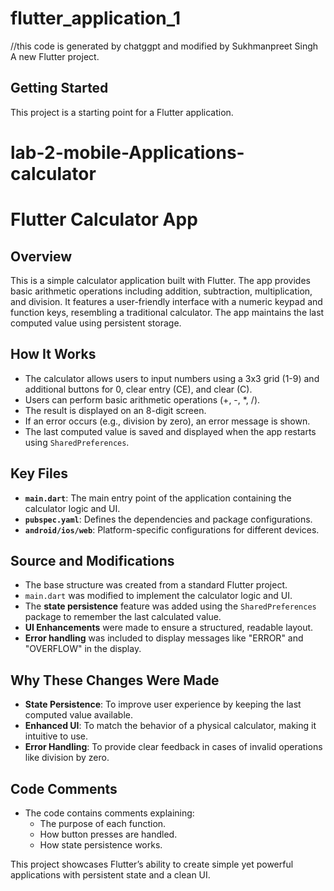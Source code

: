 # flutter_application_1

//this code is generated by chatggpt and modified by Sukhmanpreet Singh
A new Flutter project.

## Getting Started

This project is a starting point for a Flutter application.
# lab-2-mobile-Applications-calculator

# Flutter Calculator App

## Overview
This is a simple calculator application built with Flutter. The app provides basic arithmetic operations including addition, subtraction, multiplication, and division. It features a user-friendly interface with a numeric keypad and function keys, resembling a traditional calculator. The app maintains the last computed value using persistent storage.

## How It Works
- The calculator allows users to input numbers using a 3x3 grid (1-9) and additional buttons for 0, clear entry (CE), and clear (C).
- Users can perform basic arithmetic operations (+, -, *, /).
- The result is displayed on an 8-digit screen.
- If an error occurs (e.g., division by zero), an error message is shown.
- The last computed value is saved and displayed when the app restarts using `SharedPreferences`.

## Key Files
- **`main.dart`**: The main entry point of the application containing the calculator logic and UI.
- **`pubspec.yaml`**: Defines the dependencies and package configurations.
- **`android/ios/web`**: Platform-specific configurations for different devices.

## Source and Modifications
- The base structure was created from a standard Flutter project.
- `main.dart` was modified to implement the calculator logic and UI.
- The **state persistence** feature was added using the `SharedPreferences` package to remember the last calculated value.
- **UI Enhancements** were made to ensure a structured, readable layout.
- **Error handling** was included to display messages like "ERROR" and "OVERFLOW" in the display.

## Why These Changes Were Made

- **State Persistence**: To improve user experience by keeping the last computed value available.
- **Enhanced UI**: To match the behavior of a physical calculator, making it intuitive to use.
- **Error Handling**: To provide clear feedback in cases of invalid operations like division by zero.

## Code Comments
- The code contains comments explaining:
  - The purpose of each function.
  - How button presses are handled.
  - How state persistence works.

This project showcases Flutter’s ability to create simple yet powerful applications with persistent state and a clean UI.
